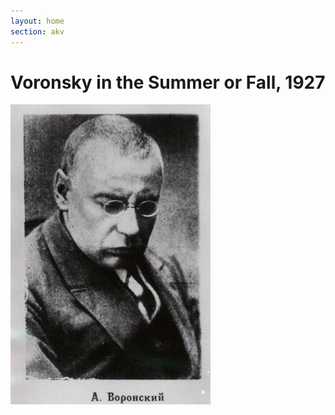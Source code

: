 ```yaml
---
layout: home
section: akv
---
```


# Voronsky in the Summer or Fall, 1927
![](../Images/Photos/AKV27o.jpg)